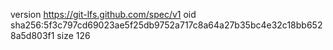 version https://git-lfs.github.com/spec/v1
oid sha256:5f3c797cd69023ae5f25db9752a717c8a64a27b35bc4e32c18bb6528a5d803f1
size 126
